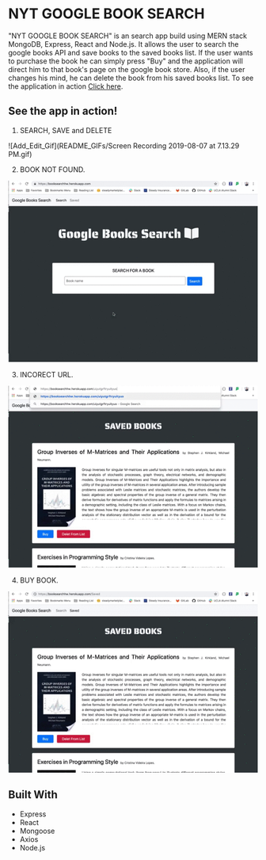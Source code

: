 # NYT GOOGLE BOOK SEARCH

"NYT GOOGLE BOOK SEARCH" is an search app build using MERN stack MongoDB, Express, React and Node.js. It allows the user to search the google books API and save books to the saved books list. If the user wants to purchase the book he can simply press "Buy" and the application will direct him to that book's page on the google book store. Also, if the user changes his mind, he can delete the book from his saved books list. To see the application in action [Click here](https://booksearchhw.herokuapp.com/).

## See the app in action!


1. SEARCH, SAVE and DELETE

![Add_Edit_Gif](README_GIFs/Screen Recording 2019-08-07 at 7.13.29 PM.gif)

2. BOOK NOT FOUND.

![Home_Gif](README_GIFs/Notfound.gif)

3. INCORECT URL.

![Add_Edit_Gif](README_GIFs/Error.gif)


4. BUY BOOK.

![Login_Gif](README_GIFs/Buy.gif)


## Built With

* Express
* React
* Mongoose
* Axios
* Node.js
